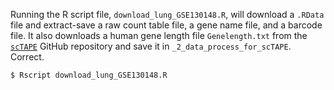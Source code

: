 Running the R script file, `download_lung_GSE130148.R`, will download a `.RData` file and extract-save a raw count table file, a gene name file, and a barcode file. It also downloads a human gene length file `Genelength.txt` from the [`scTAPE`](https://github.com/poseidonchan/TAPE/tree/main/data) GitHub repository and save it in `_2_data_process_for_scTAPE`. Correct.  

```
$ Rscript download_lung_GSE130148.R
```
